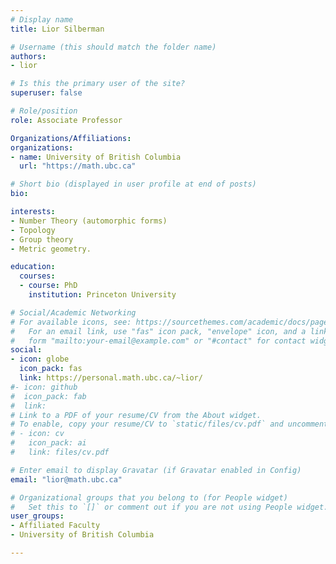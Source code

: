 ```yaml
---
# Display name
title: Lior Silberman

# Username (this should match the folder name)
authors:
- lior

# Is this the primary user of the site?
superuser: false

# Role/position
role: Associate Professor

Organizations/Affiliations:
organizations:
- name: University of British Columbia
  url: "https://math.ubc.ca"

# Short bio (displayed in user profile at end of posts)
bio:

interests:
- Number Theory (automorphic forms)
- Topology
- Group theory
- Metric geometry.

education:
  courses:
  - course: PhD
    institution: Princeton University

# Social/Academic Networking
# For available icons, see: https://sourcethemes.com/academic/docs/page-builder/#icons
#   For an email link, use "fas" icon pack, "envelope" icon, and a link in the
#   form "mailto:your-email@example.com" or "#contact" for contact widget.
social:
- icon: globe
  icon_pack: fas
  link: https://personal.math.ubc.ca/~lior/
#- icon: github
#  icon_pack: fab
#  link: 
# Link to a PDF of your resume/CV from the About widget.
# To enable, copy your resume/CV to `static/files/cv.pdf` and uncomment the lines below.
# - icon: cv
#   icon_pack: ai
#   link: files/cv.pdf

# Enter email to display Gravatar (if Gravatar enabled in Config)
email: "lior@math.ubc.ca"

# Organizational groups that you belong to (for People widget)
#   Set this to `[]` or comment out if you are not using People widget.
user_groups:
- Affiliated Faculty
- University of British Columbia

---
```

